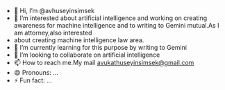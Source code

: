 - 👋 Hi, I’m @avhuseyinsimsek
- 👀 I’m interested about artificial intelligence and working on creating awareness for machine intelligence and to writing to Gemini mutual.As I am attorney,also interested
- about creating machine intelligence law area.
- 🌱 I’m currently learning for this purpose by writing to Gemini
- 💞️ I’m looking to collaborate on artificial intelligence
- 📫 How to reach me.My mail avukathuseyinsimsek@gmail.com
- 😄 Pronouns: ...
- ⚡ Fun fact: ...

<!---
avhuseyinsimsek/avhuseyinsimsek is a ✨ special ✨ repository because its `README.md` (this file) appears on your GitHub profile.
You can click the Preview link to take a look at your changes.
--->
